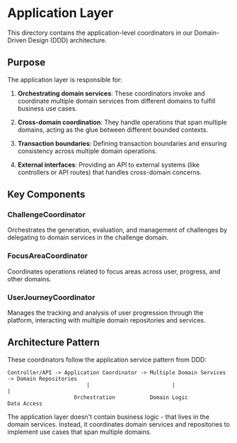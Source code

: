 # Application Layer

This directory contains the application-level coordinators in our Domain-Driven Design (DDD) architecture.

## Purpose

The application layer is responsible for:

1. **Orchestrating domain services**: These coordinators invoke and coordinate multiple domain services from different domains to fulfill business use cases.

2. **Cross-domain coordination**: They handle operations that span multiple domains, acting as the glue between different bounded contexts.

3. **Transaction boundaries**: Defining transaction boundaries and ensuring consistency across multiple domain operations.

4. **External interfaces**: Providing an API to external systems (like controllers or API routes) that handles cross-domain concerns.

## Key Components

### ChallengeCoordinator
Orchestrates the generation, evaluation, and management of challenges by delegating to domain services in the challenge domain.

### FocusAreaCoordinator
Coordinates operations related to focus areas across user, progress, and other domains.

### UserJourneyCoordinator
Manages the tracking and analysis of user progression through the platform, interacting with multiple domain repositories and services.

## Architecture Pattern

These coordinators follow the application service pattern from DDD:

```
Controller/API -> Application Coordinator -> Multiple Domain Services -> Domain Repositories
                         |                          |                         |
                     Orchestration           Domain Logic              Data Access
```

The application layer doesn't contain business logic - that lives in the domain services. Instead, it coordinates domain services and repositories to implement use cases that span multiple domains. 